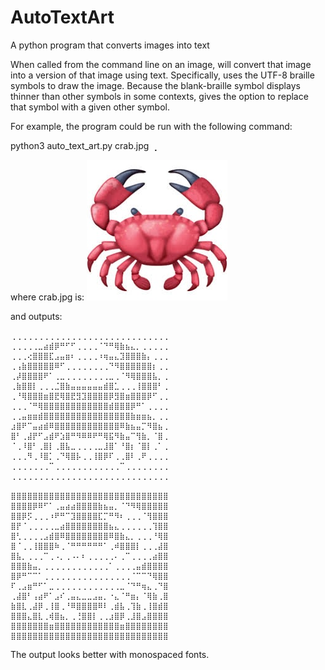 # AutoTextArt
A python program that converts images into text

When called from the command line on an image, will convert that image into a version of that image using text.
Specifically, uses the UTF-8 braille symbols to draw the image. Because the blank-braille symbol displays thinner
than other symbols in some contexts, gives the option to replace that symbol with a given other symbol.

For example, the program could be run with the following command:

python3 auto_text_art.py crab.jpg ⢀

where crab.jpg is:
![crab.jpg](https://raw.githubusercontent.com/busisd/AutoTextArt/master/crab.jpg)

and outputs:

```
⢀⢀⢀⢀⢀⢀⢀⢀⢀⢀⢀⢀⢀⢀⢀⢀⢀⢀⢀⢀⢀⢀⢀⢀⢀⢀⢀⢀⢀
⢀⢀⢀⢀⢀⣀⣴⣾⡿⠛⠋⠋⢀⢀⢀⢀⠈⠙⠛⢿⣷⣦⣄⡀⢀⢀⢀⢀⢀
⢀⢀⢀⢔⣿⣿⣿⣏⣠⣤⣶⠆⢀⢀⢀⢀⠰⢶⣤⣄⣹⣿⣿⣿⣷⡄⢀⢀⢀
⢀⢠⣷⣿⣿⣿⣿⣿⠿⠋⢀⢀⢀⢀⢀⢀⢀⢀⠙⠻⣿⣿⣿⣿⣿⣿⡆⢀⢀
⢀⡼⣿⣿⣿⣿⠟⠁⢀⣀⢀⢀⢀⢀⢀⢀⢀⢀⣀⢀⠈⠻⢿⣿⣿⣿⣧⡀⢀
⢀⣷⣿⣿⡇⢀⢀⢀⣈⣿⣷⣤⣤⣤⣤⣤⣤⣾⣿⣁⢀⢀⢀⢸⣿⣿⣿⠃⢀
⢀⠘⢿⣿⣿⣿⣶⣿⣟⢿⣿⣟⣻⣹⣿⣿⣿⣿⡿⣻⣿⣶⣿⣿⣿⡿⠋⢀⢀
⢀⢀⢀⠈⠛⢿⣿⣿⣿⣿⣿⣿⣿⣿⣿⣿⣿⣿⣾⣿⣿⣿⡿⠛⠁⢀⢀⢀⢀
⢀⢀⣤⣶⣶⣾⣿⣿⣿⣿⣿⣿⣿⣿⣿⣿⣿⣿⣿⣿⣿⣿⣷⣶⣶⣦⡀⢀⢀
⣰⣿⠟⠉⣤⣴⣾⠿⣿⣿⣿⣿⣿⣿⣿⣿⣿⣿⣿⣿⠿⣷⣦⣤⡉⠻⣿⣦⢀
⣿⠃⢀⣼⡟⠋⣠⣾⠟⣱⣿⠛⠻⠿⠿⠟⠛⢿⣯⠻⣷⣤⠉⢻⣷⡀⠈⣿⢀
⠈⢀⠸⣿⠃⢀⣿⡇⢀⣿⣧⣀⢀⢀⢀⢀⣀⣸⣿⠁⠘⣿⡆⠈⣿⡇⢀⠁⢀
⢀⢀⢀⠻⢀⠸⣿⡁⢀⠙⢿⣿⡧⢀⢀⢸⣿⡿⠏⢀⢀⣿⠇⢀⠟⢀⢀⢀⢀
⢀⢀⢀⢀⢀⢀⢀⠉⢀⢀⢀⢀⢀⢀⢀⢀⢀⢀⢀⢀⠉⢀⢀⢀⢀⢀⢀⢀⢀
⢀⢀⢀⢀⢀⢀⢀⢀⢀⢀⢀⢀⢀⢀⢀⢀⢀⢀⢀⢀⢀⢀⢀⢀⢀⢀⢀⢀⢀

⣿⣿⣿⣿⣿⣿⣿⣿⣿⣿⣿⣿⣿⣿⣿⣿⣿⣿⣿⣿⣿⣿⣿⣿⣿⣿⣿⣿⣿
⣿⣿⣿⣿⡿⠿⠋⠁⢀⣤⣴⣴⣿⣿⣿⣿⣷⣦⣤⡀⠈⠙⠻⢿⣿⣿⣿⣿⣿
⣿⣿⡿⡫⢀⢀⢀⠰⠟⠛⠉⣹⣿⣿⣿⣿⣏⡉⠛⠻⠆⢀⢀⢀⠈⢻⣿⣿⣿
⣿⡟⠈⢀⢀⢀⢀⢀⣀⣴⣿⣿⣿⣿⣿⣿⣿⣿⣦⣄⢀⢀⢀⢀⢀⢀⢹⣿⣿
⣿⢃⢀⢀⢀⢀⣠⣾⣿⠿⣿⣿⣿⣿⣿⣿⣿⣿⠿⣿⣷⣄⡀⢀⢀⢀⠘⢿⣿
⣿⠈⢀⢀⢸⣿⣿⣿⠷⢀⠈⠛⠛⠛⠛⠛⠛⠁⢀⠾⣿⣿⣿⡇⢀⢀⢀⣼⣿
⣿⣧⡀⢀⢀⢀⠉⢀⠠⡀⢀⠠⠄⠆⢀⢀⢀⢀⢀⠄⢀⠉⢀⢀⢀⢀⣴⣿⣿
⣿⣿⣿⣷⣤⡀⢀⢀⢀⢀⢀⢀⢀⢀⢀⢀⢀⢀⠁⢀⢀⢀⢀⣤⣾⣿⣿⣿⣿
⣿⡿⠛⠉⠉⠁⢀⢀⢀⢀⢀⢀⢀⢀⢀⢀⢀⢀⢀⢀⢀⢀⠈⠉⠉⠙⢿⣿⣿
⠏⢀⣠⣶⠛⠋⠁⣀⢀⢀⢀⢀⢀⢀⢀⢀⢀⢀⢀⢀⣀⠈⠙⠛⢶⣄⢀⠙⣿
⢀⣼⣿⠃⢠⣴⠟⠁⣠⠎⢀⣤⣄⣀⣀⣠⣤⡀⠐⣄⠈⠛⣶⡄⠈⢿⣷⢀⣿
⣷⣿⣇⢀⣼⡿⢀⢸⣿⢀⠘⠿⣿⣿⣿⣿⠿⠇⢀⣾⣧⢀⢹⣷⢀⢸⣿⣾⣿
⣿⣿⣿⣄⣿⣇⢀⢾⣿⣦⡀⢀⢘⣿⣿⡇⢀⢀⣰⣿⡿⢀⣸⣿⣠⣿⣿⣿⣿
⣿⣿⣿⣿⣿⣿⣿⣶⣿⣿⣿⣿⣿⣿⣿⣿⣿⣿⣿⣿⣶⣿⣿⣿⣿⣿⣿⣿⣿
⣿⣿⣿⣿⣿⣿⣿⣿⣿⣿⣿⣿⣿⣿⣿⣿⣿⣿⣿⣿⣿⣿⣿⣿⣿⣿⣿⣿⣿
```

The output looks better with monospaced fonts.
